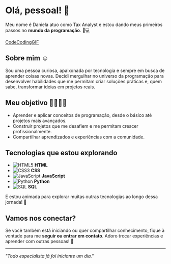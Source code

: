 # Olá, pessoal! 👋

Meu nome é Daniela atuo como Tax Analyst e estou dando meus primeiros passos no **mundo da programação**. 🌱💻

[CodeCodingGIF](https://github.com/user-attachments/assets/3feb27e7-4c11-4d0b-ace5-427ceca0be34)


## Sobre mim ☺️
Sou uma pessoa curiosa, apaixonada por tecnologia e sempre em busca de aprender coisas novas. Decidi mergulhar no universo da programação para desenvolver habilidades que me permitam criar soluções práticas e, quem sabe, transformar ideias em projetos reais.

## Meu objetivo 🎯👩🏼‍💻
- Aprender e aplicar conceitos de programação, desde o básico até projetos mais avançados.  
- Construir projetos que me desafiem e me permitam crescer profissionalmente.  
- Compartilhar aprendizados e experiências com a comunidade.

## Tecnologias que estou explorando
- ![HTML5](https://img.icons8.com/color/48/000000/html-5.png) **HTML**  
- ![CSS3](https://img.icons8.com/color/48/000000/css3.png) **CSS**  
- ![JavaScript](https://img.icons8.com/color/48/000000/javascript.png) **JavaScript**  
- ![Python](https://img.icons8.com/color/48/000000/python.png) **Python**  
- ![SQL](https://img.icons8.com/color/48/000000/sql.png) **SQL**

E estou animada para explorar muitas outras tecnologias ao longo dessa jornada! 🌟

## Vamos nos conectar?
Se você também está iniciando ou quer compartilhar conhecimento, fique à vontade para me **seguir ou entrar em contato**. Adoro trocar experiências e aprender com outras pessoas! 🚀

---

*"Todo especialista já foi iniciante um dia."*

